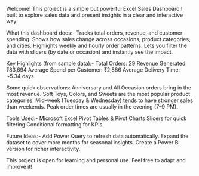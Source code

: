 Welcome! This project is a simple but powerful Excel Sales Dashboard I built to explore sales data and present insights in a clear and interactive way.

What this dashboard does:-
Tracks total orders, revenue, and customer spending.
Shows how sales change across occasions, product categories, and cities.
Highlights weekly and hourly order patterns.
Lets you filter the data with slicers (by date or occasion) and instantly see the impact.

Key Highlights (from sample data):-
Total Orders: 29
Revenue Generated: ₹83,694
Average Spend per Customer: ₹2,886
Average Delivery Time: ~5.34 days

Some quick observations:
Anniversary and All Occasion orders bring in the most revenue.
Soft Toys, Colors, and Sweets are the most popular product categories.
Mid-week (Tuesday & Wednesday) tends to have stronger sales than weekends.
Peak order times are usually in the evening (7–9 PM).

Tools Used:-
Microsoft Excel
Pivot Tables & Pivot Charts
Slicers for quick filtering
Conditional formatting for KPIs

Future Ideas:-
Add Power Query to refresh data automatically.
Expand the dataset to cover more months for seasonal insights.
Create a Power BI version for richer interactivity.

This project is open for learning and personal use. Feel free to adapt and improve it!
